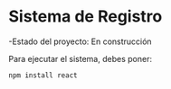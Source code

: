 <h1>Sistema de Registro</h1>

-Estado del proyecto: En construcción

Para ejecutar el sistema, debes poner: 


```npm install react```
